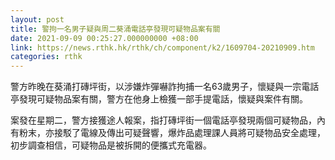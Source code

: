 ```yaml
---
layout: post
title: 警拘一名男子疑與周二葵涌電話亭發現可疑物品案有關
date: 2021-09-09 00:25:27.000000000 +08:00
link: https://news.rthk.hk/rthk/ch/component/k2/1609704-20210909.htm
categories: rthk
---
```


警方昨晚在葵涌打磚坪街，以涉嫌炸彈嚇詐拘捕一名63歲男子，懷疑與一宗電話亭發現可疑物品案有關，警方在他身上檢獲一部手提電話，懷疑與案件有關。

案發在星期二，警方接獲途人報案，指打磚坪街一個電話亭發現兩個可疑物品，內有粉末，亦接駁了電線及傳出可疑聲響，爆炸品處理課人員將可疑物品安全處理，初步調查相信，可疑物品是被拆開的便攜式充電器。
